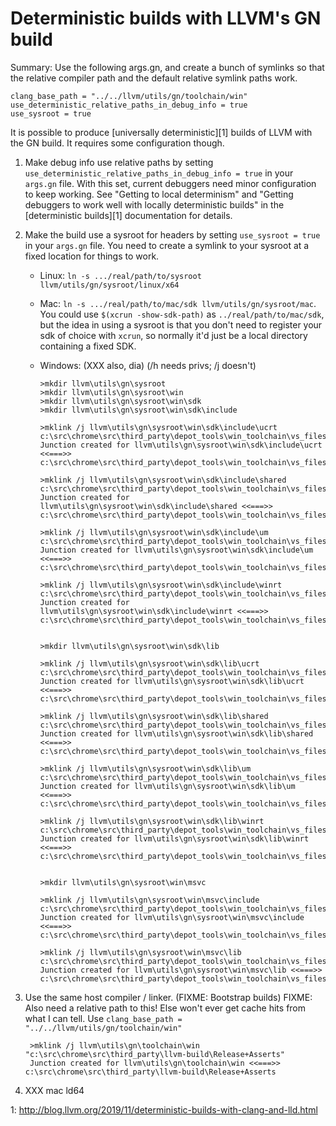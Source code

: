 Deterministic builds with LLVM's GN build
=========================================

Summary: Use the following args.gn, and create a bunch of symlinks so that
the relative compiler path and the default relative symlink paths work.

    clang_base_path = "../../llvm/utils/gn/toolchain/win"
    use_deterministic_relative_paths_in_debug_info = true
    use_sysroot = true

It is possible to produce [universally deterministic][1] builds of LLVM
with the GN build. It requires some configuration though.

1. Make debug info use relative paths by setting
   `use_deterministic_relative_paths_in_debug_info = true` in your `args.gn`
   file. With this set, current debuggers need minor configuration to keep
   working.  See "Getting to local determinism" and "Getting debuggers to work
   well with locally deterministic builds" in the [deterministic builds][1]
   documentation for details.

2. Make the build use a sysroot for headers by setting `use_sysroot = true`
   in your `args.gn` file. You need to create a symlink to your sysroot
   at a fixed location for things to work.

    * Linux: `ln -s .../real/path/to/sysroot llvm/utils/gn/sysroot/linux/x64`
    * Mac: `ln -s .../real/path/to/mac/sdk llvm/utils/gn/sysroot/mac`. You could
      use `$(xcrun -show-sdk-path)` as `../real/path/to/mac/sdk`, but the idea
      in using a sysroot is that you don't need to register your sdk of choice
      with `xcrun`, so normally it'd just be a local directory containing a
      fixed SDK.
    * Windows: (XXX also, dia) (/h needs privs; /j doesn't)

          >mkdir llvm\utils\gn\sysroot
          >mkdir llvm\utils\gn\sysroot\win
          >mkdir llvm\utils\gn\sysroot\win\sdk
          >mkdir llvm\utils\gn\sysroot\win\sdk\include
          
          >mklink /j llvm\utils\gn\sysroot\win\sdk\include\ucrt c:\src\chrome\src\third_party\depot_tools\win_toolchain\vs_files\8f58c55897a3282ed617055775a77ec3db771b88\win_sdk\Include\10.0.18362.0\ucrt
          Junction created for llvm\utils\gn\sysroot\win\sdk\include\ucrt <<===>> c:\src\chrome\src\third_party\depot_tools\win_toolchain\vs_files\8f58c55897a3282ed617055775a77ec3db771b88\win_sdk\Include\10.0.18362.0\ucrt
  
          >mklink /j llvm\utils\gn\sysroot\win\sdk\include\shared c:\src\chrome\src\third_party\depot_tools\win_toolchain\vs_files\8f58c55897a3282ed617055775a77ec3db771b88\win_sdk\Include\10.0.18362.0\shared
          Junction created for llvm\utils\gn\sysroot\win\sdk\include\shared <<===>> c:\src\chrome\src\third_party\depot_tools\win_toolchain\vs_files\8f58c55897a3282ed617055775a77ec3db771b88\win_sdk\Include\10.0.18362.0\shared
          
          >mklink /j llvm\utils\gn\sysroot\win\sdk\include\um c:\src\chrome\src\third_party\depot_tools\win_toolchain\vs_files\8f58c55897a3282ed617055775a77ec3db771b88\win_sdk\Include\10.0.18362.0\um
          Junction created for llvm\utils\gn\sysroot\win\sdk\include\um <<===>> c:\src\chrome\src\third_party\depot_tools\win_toolchain\vs_files\8f58c55897a3282ed617055775a77ec3db771b88\win_sdk\Include\10.0.18362.0\um
          
          >mklink /j llvm\utils\gn\sysroot\win\sdk\include\winrt c:\src\chrome\src\third_party\depot_tools\win_toolchain\vs_files\8f58c55897a3282ed617055775a77ec3db771b88\win_sdk\Include\10.0.18362.0\winrt
          Junction created for llvm\utils\gn\sysroot\win\sdk\include\winrt <<===>> c:\src\chrome\src\third_party\depot_tools\win_toolchain\vs_files\8f58c55897a3282ed617055775a77ec3db771b88\win_sdk\Include\10.0.18362.0\winrt
          
          
          >mkdir llvm\utils\gn\sysroot\win\sdk\lib
          
          >mklink /j llvm\utils\gn\sysroot\win\sdk\lib\ucrt c:\src\chrome\src\third_party\depot_tools\win_toolchain\vs_files\8f58c55897a3282ed617055775a77ec3db771b88\win_sdk\Lib\10.0.18362.0\ucrt
          Junction created for llvm\utils\gn\sysroot\win\sdk\lib\ucrt <<===>> c:\src\chrome\src\third_party\depot_tools\win_toolchain\vs_files\8f58c55897a3282ed617055775a77ec3db771b88\win_sdk\Lib\10.0.18362.0\ucrt
          
          >mklink /j llvm\utils\gn\sysroot\win\sdk\lib\shared c:\src\chrome\src\third_party\depot_tools\win_toolchain\vs_files\8f58c55897a3282ed617055775a77ec3db771b88\win_sdk\Lib\10.0.18362.0\shared
          Junction created for llvm\utils\gn\sysroot\win\sdk\lib\shared <<===>> c:\src\chrome\src\third_party\depot_tools\win_toolchain\vs_files\8f58c55897a3282ed617055775a77ec3db771b88\win_sdk\Lib\10.0.18362.0\shared
  
          >mklink /j llvm\utils\gn\sysroot\win\sdk\lib\um c:\src\chrome\src\third_party\depot_tools\win_toolchain\vs_files\8f58c55897a3282ed617055775a77ec3db771b88\win_sdk\Lib\10.0.18362.0\um
          Junction created for llvm\utils\gn\sysroot\win\sdk\lib\um <<===>> c:\src\chrome\src\third_party\depot_tools\win_toolchain\vs_files\8f58c55897a3282ed617055775a77ec3db771b88\win_sdk\Lib\10.0.18362.0\um
          
          >mklink /j llvm\utils\gn\sysroot\win\sdk\lib\winrt c:\src\chrome\src\third_party\depot_tools\win_toolchain\vs_files\8f58c55897a3282ed617055775a77ec3db771b88\win_sdk\Lib\10.0.18362.0\winrt
          Junction created for llvm\utils\gn\sysroot\win\sdk\lib\winrt <<===>> c:\src\chrome\src\third_party\depot_tools\win_toolchain\vs_files\8f58c55897a3282ed617055775a77ec3db771b88\win_sdk\Lib\10.0.18362.0\winrt
          
          
          >mkdir llvm\utils\gn\sysroot\win\msvc
          
          >mklink /j llvm\utils\gn\sysroot\win\msvc\include c:\src\chrome\src\third_party\depot_tools\win_toolchain\vs_files\8f58c55897a3282ed617055775a77ec3db771b88\VC\Tools\MSVC\14.23.28105\include
          Junction created for llvm\utils\gn\sysroot\win\msvc\include <<===>> c:\src\chrome\src\third_party\depot_tools\win_toolchain\vs_files\8f58c55897a3282ed617055775a77ec3db771b88\VC\Tools\MSVC\14.23.28105\include
          
          >mklink /j llvm\utils\gn\sysroot\win\msvc\lib c:\src\chrome\src\third_party\depot_tools\win_toolchain\vs_files\8f58c55897a3282ed617055775a77ec3db771b88\VC\Tools\MSVC\14.23.28105\lib
          Junction created for llvm\utils\gn\sysroot\win\msvc\lib <<===>> c:\src\chrome\src\third_party\depot_tools\win_toolchain\vs_files\8f58c55897a3282ed617055775a77ec3db771b88\VC\Tools\MSVC\14.23.28105\lib


3. Use the same host compiler / linker. (FIXME: Bootstrap builds)
   FIXME: Also need a relative path to this! Else won't ever get cache hits
   from what I can tell. Use
   `clang_base_path = "../../llvm/utils/gn/toolchain/win"`

        >mklink /j llvm\utils\gn\toolchain\win "c:\src\chrome\src\third_party\llvm-build\Release+Asserts"
        Junction created for llvm\utils\gn\toolchain\win <<===>> c:\src\chrome\src\third_party\llvm-build\Release+Asserts

4. XXX mac ld64

1: http://blog.llvm.org/2019/11/deterministic-builds-with-clang-and-lld.html
